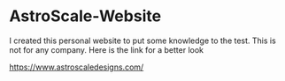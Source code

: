 # AstroScale-Website

I created this personal website to put some knowledge to the test.
This is not for any company.
Here is the link for a better look

https://www.astroscaledesigns.com/
